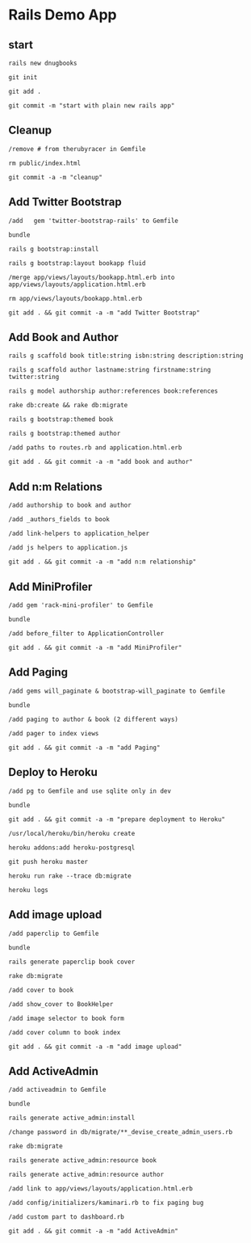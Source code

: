 # Rails Demo App

## start
`rails new dnugbooks`

`git init`

`git add .`

`git commit -m "start with plain new rails app"`


## Cleanup
`/remove # from therubyracer in Gemfile`

`rm public/index.html`

`git commit -a -m "cleanup"`


## Add Twitter Bootstrap
`/add   gem 'twitter-bootstrap-rails' to Gemfile` 

`bundle`

`rails g bootstrap:install`

`rails g bootstrap:layout bookapp fluid`

`/merge app/views/layouts/bookapp.html.erb into app/views/layouts/application.html.erb`

`rm app/views/layouts/bookapp.html.erb`

`git add . && git commit -a -m "add Twitter Bootstrap"`


## Add Book and Author
`rails g scaffold book title:string isbn:string description:string`

`rails g scaffold author lastname:string firstname:string twitter:string`

`rails g model authorship author:references book:references`

`rake db:create && rake db:migrate`

`rails g bootstrap:themed book`

`rails g bootstrap:themed author`

`/add paths to routes.rb and application.html.erb`

`git add . && git commit -a -m "add book and author"`


## Add n:m Relations
`/add authorship to book and author`

`/add _authors_fields to book`

`/add link-helpers to application_helper`

`/add js helpers to application.js`

`git add . && git commit -a -m "add n:m relationship"`


## Add MiniProfiler
`/add gem 'rack-mini-profiler' to Gemfile`

`bundle`

`/add before_filter to ApplicationController`

`git add . && git commit -a -m "add MiniProfiler"`


## Add Paging
`/add gems will_paginate & bootstrap-will_paginate to Gemfile`

`bundle`

`/add paging to author & book (2 different ways)`

`/add pager to index views`

`git add . && git commit -a -m "add Paging"`


## Deploy to Heroku
`/add pg to Gemfile and use sqlite only in dev`

`bundle`

`git add . && git commit -a -m "prepare deployment to Heroku"`

`/usr/local/heroku/bin/heroku create`

`heroku addons:add heroku-postgresql`

`git push heroku master`

`heroku run rake --trace db:migrate`

`heroku logs`


## Add image upload

`/add paperclip to Gemfile`

`bundle`

`rails generate paperclip book cover`

`rake db:migrate`

`/add cover to book`

`/add show_cover to BookHelper`

`/add image selector to book form`

`/add cover column to book index`

`git add . && git commit -a -m "add image upload"`


## Add ActiveAdmin

`/add activeadmin to Gemfile`

`bundle`

`rails generate active_admin:install`

`/change password in db/migrate/**_devise_create_admin_users.rb`

`rake db:migrate`

`rails generate active_admin:resource book`

`rails generate active_admin:resource author`

`/add link to app/views/layouts/application.html.erb`

`/add config/initializers/kaminari.rb to fix paging bug`

`/add custom part to dashboard.rb`

`git add . && git commit -a -m "add ActiveAdmin"`